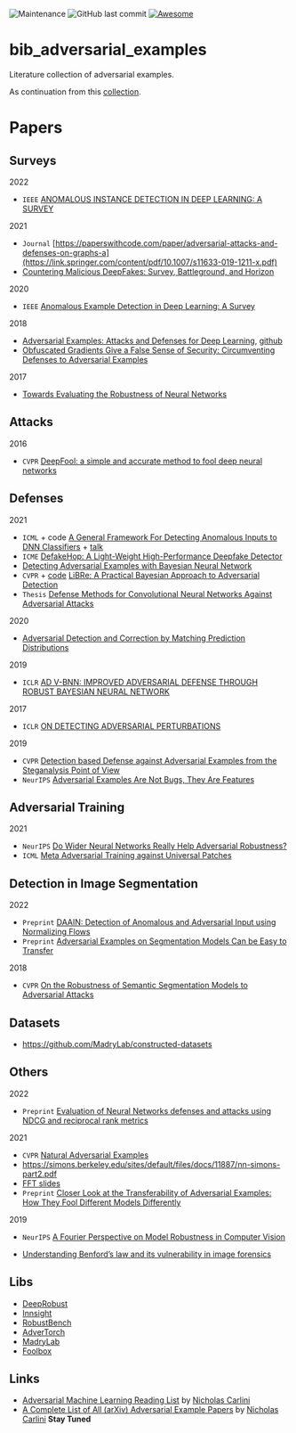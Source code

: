 ![Maintenance](https://img.shields.io/maintenance/yes/2021.svg?color=red&style=plastic)
![GitHub last commit](https://img.shields.io/github/last-commit/tao-bai/attack-and-defense-methods.svg?style=plastic)
[![Awesome](https://awesome.re/badge.svg?style=flat-square)](https://awesome.re)

# bib_adversarial_examples
Literature collection of adversarial examples.

As continuation from this [collection](https://github.com/tao-bai/attack-and-defense-methods).

# Papers

## Surveys
2022
 - `IEEE` [ANOMALOUS INSTANCE DETECTION IN DEEP LEARNING: A SURVEY](https://www.osti.gov/biblio/1631092)


2021
 - `Journal` [https://paperswithcode.com/paper/adversarial-attacks-and-defenses-on-graphs-a](https://link.springer.com/content/pdf/10.1007/s11633-019-1211-x.pdf)
 - [Countering Malicious DeepFakes: Survey, Battleground, and Horizon](https://arxiv.org/pdf/2103.00218.pdf)


2020
 - `IEEE` [Anomalous Example Detection in Deep Learning: A Survey](https://www.osti.gov/biblio/1631092)

2018
 - [Adversarial Examples: Attacks and Defenses for Deep Learning](https://arxiv.org/pdf/1712.07107.pdf), [github](https://github.com/chbrian/awesome-adversarial-examples-dl)
 - [Obfuscated Gradients Give a False Sense of Security: Circumventing Defenses to Adversarial Examples](https://github.com/anishathalye/obfuscated-gradients)

2017
 - [Towards Evaluating the Robustness of Neural Networks](https://arxiv.org/pdf/1608.04644.pdf)

## Attacks

2016
 - `CVPR` [DeepFool: a simple and accurate method to fool deep neural networks](https://arxiv.org/abs/1511.04599)

## Defenses

2021
 - `ICML` + code [A General Framework For Detecting Anomalous Inputs to DNN Classifiers](https://github.com/jayaram-r/adversarial-detection) + [talk](https://slideslive.com/38958657/a-general-framework-for-detecting-anomalous-inputs-to-dnn-classifiers?ref=account-folder-86375-folders)
 - `ICME` [DefakeHop: A Light-Weight High-Performance Deepfake Detector](https://arxiv.org/abs/2103.06929)
 - [Detecting Adversarial Examples with Bayesian Neural Network](https://arxiv.org/abs/2105.08620)
 - `CVPR` + [code](https://github.com/thudzj/ScalableBDL) [LiBRe: A Practical Bayesian Approach to Adversarial Detection](https://openaccess.thecvf.com/content/CVPR2021/papers/Deng_LiBRe_A_Practical_Bayesian_Approach_to_Adversarial_Detection_CVPR_2021_paper.pdf)
 - `Thesis` [Defense Methods for Convolutional Neural Networks Against Adversarial
Attacks](https://repositorio.ufsc.br/bitstream/handle/123456789/226929/PEAS0369-D.pdf?sequence=-1)

2020
 - [Adversarial Detection and Correction by Matching Prediction Distributions](https://arxiv.org/pdf/2002.09364.pdf)

2019
 - `ICLR` [AD V-BNN: IMPROVED ADVERSARIAL DEFENSE THROUGH ROBUST BAYESIAN NEURAL NETWORK](https://openreview.net/pdf?id=rk4Qso0cKm)

2017
 - `ICLR` [ON DETECTING ADVERSARIAL PERTURBATIONS](https://arxiv.org/pdf/1702.04267.pdf)



2019
 - `CVPR` [Detection based Defense against Adversarial Examples from the Steganalysis Point of View](https://openaccess.thecvf.com/content_CVPR_2019/papers/Liu_Detection_Based_Defense_Against_Adversarial_Examples_From_the_Steganalysis_Point_CVPR_2019_paper.pdf)
 - `NeurIPS`  [Adversarial Examples Are Not Bugs, They Are Features](https://arxiv.org/pdf/1905.02175.pdf)


## Adversarial Training

2021
 - `NeurIPS` [Do Wider Neural Networks Really Help Adversarial Robustness?](https://openreview.net/forum?id=wxjtOI_8jO)
 - `ICML`    [Meta Adversarial Training against Universal Patches](https://openreview.net/forum?id=sePThSlRHr)

## Detection in Image Segmentation

2022
 - `Preprint` [DAAIN: Detection of Anomalous and Adversarial Input using Normalizing Flows](https://github.com/merantix/mxlabs-daain)
 - `Preprint` [Adversarial Examples on Segmentation Models Can be Easy to Transfer](https://arxiv.org/pdf/2111.11368.pdf)

2018
 - `CVPR` [On the Robustness of Semantic Segmentation Models to Adversarial Attacks](https://ora.ox.ac.uk/objects/uuid:d261589f-2717-41ee-9fa4-17bc831229cc)

## Datasets

 - https://github.com/MadryLab/constructed-datasets 


## Others

2022
 - `Preprint` [Evaluation of Neural Networks defenses and attacks using NDCG and reciprocal rank metrics](https://arxiv.org/pdf/2201.05071.pdf)


2021
- `CVPR` [Natural Adversarial Examples](https://arxiv.org/abs/1907.07174)
- https://simons.berkeley.edu/sites/default/files/docs/11887/nn-simons-part2.pdf
- [FFT slides](https://courses.engr.illinois.edu/cs445/fa2020/lectures/Lecture%2003%20-%20Thinking%20in%20Frequency%20-%20Online.pdf)
- `Preprint` [Closer Look at the Transferability of Adversarial Examples: How They Fool Different Models Differently](https://www.researchgate.net/publication/357417434_Closer_Look_at_the_Transferability_of_Adversarial_Examples_How_They_Fool_Different_Models_Differently)

2019
 - `NeurIPS` [A Fourier Perspective on Model Robustness in Computer Vision](https://proceedings.neurips.cc/paper/2019/file/b05b57f6add810d3b7490866d74c0053-Paper.pdf)

 - [Understanding Benford’s law and its vulnerability in image forensics](http://www.cs.albany.edu/~patrey/ICSI533-433/project/Implementation_sample_report.pdf)

## Libs
 - [DeepRobust](https://github.com/DSE-MSU/DeepRobust)
 - [Innsight](https://bips-hb.github.io/innsight/)
 - [RobustBench](https://robustbench.github.io/)
 - [AdverTorch](https://github.com/BorealisAI/advertorch)
 - [MadryLab](https://github.com/MadryLab)
 - [Foolbox](https://github.com/bethgelab/foolbox)


## Links

- [Adversarial Machine Learning Reading List](https://nicholas.carlini.com/writing/2018/adversarial-machine-learning-reading-list.html) by [Nicholas Carlini](https://nicholas.carlini.com)
- [A Complete List of All (arXiv) Adversarial Example Papers](https://nicholas.carlini.com/writing/2019/all-adversarial-example-papers.html) by [Nicholas Carlini](https://nicholas.carlini.com) **Stay Tuned** 

